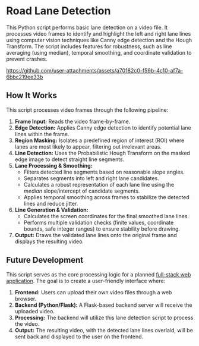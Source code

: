 # Road Lane Detection

This Python script performs basic lane detection on a video file. It processes video frames to identify and highlight the left and right lane lines using computer vision techniques like Canny edge detection and the Hough Transform. The script includes features for robustness, such as line averaging (using median), temporal smoothing, and coordinate validation to prevent crashes.

https://github.com/user-attachments/assets/a70182c0-f59b-4c10-af7a-6bbc219ee33b

## How It Works

This script processes video frames through the following pipeline:

1.  **Frame Input:** Reads the video frame-by-frame.
2.  **Edge Detection:** Applies Canny edge detection to identify potential lane lines within the frame.
3.  **Region Masking:** Isolates a predefined region of interest (ROI) where lanes are most likely to appear, filtering out irrelevant areas.
4.  **Line Detection:** Uses the Probabilistic Hough Transform on the masked edge image to detect straight line segments.
5.  **Lane Processing & Smoothing:**
    *   Filters detected line segments based on reasonable slope angles.
    *   Separates segments into left and right lane candidates.
    *   Calculates a robust representation of each lane line using the *median* slope/intercept of candidate segments.
    *   Applies temporal smoothing across frames to stabilize the detected lines and reduce jitter.
6.  **Line Generation & Validation:**
    *   Calculates the screen coordinates for the final smoothed lane lines.
    *   Performs multiple validation checks (finite values, coordinate bounds, safe integer ranges) to ensure stability before drawing.
7.  **Output:** Draws the validated lane lines onto the original frame and displays the resulting video.

## Future Development

This script serves as the core processing logic for a planned [full-stack web application](https://github.com/sahildevani7/lane-vision). The goal is to create a user-friendly interface where:

1.  **Frontend:** Users can upload their own video files through a web browser.
2.  **Backend (Python/Flask):** A Flask-based backend server will receive the uploaded video.
3.  **Processing:** The backend will utilize this lane detection script to process the video.
4.  **Output:** The resulting video, with the detected lane lines overlaid, will be sent back and displayed to the user on the frontend.
